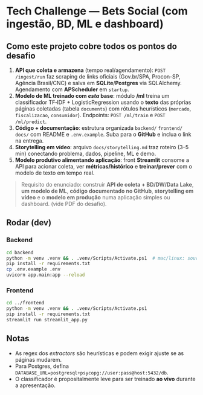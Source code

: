 # Tech Challenge — Bets Social (com ingestão, BD, ML e dashboard)

## Como este projeto cobre **todos os pontos** do desafio
1. **API que coleta e armazena** (tempo real/agendamento): `POST /ingest/run` faz scraping de links oficiais (Gov.br/SPA, Procon-SP, Agência Brasil/CNC) e salva em **SQLite**/**Postgres** via SQLAlchemy. Agendamento com **APScheduler** em `startup`.
2. **Modelo de ML treinado com *esta* base**: módulo **/ml** treina um classificador TF‑IDF + LogisticRegression usando o **texto** das próprias páginas coletadas (tabela `documents`) com rótulos heurísticos (`mercado`, `fiscalizacao`, `consumidor`). Endpoints: `POST /ml/train` e `POST /ml/predict`.
3. **Código + documentação**: estrutura organizada `backend/` `frontend/` `docs/` com README e `.env.example`. Suba para o **GitHub** e inclua o link na entrega.
4. **Storytelling em vídeo**: arquivo `docs/storytelling.md` traz roteiro (3–5 min) conectando problema, dados, pipeline, ML e demo.
5. **Modelo produtivo alimentando aplicação**: front **Streamlit** consome a API para acionar coleta, ver **métricas/histórico** e **treinar/prever** com o modelo de texto em tempo real.

> Requisito do enunciado: construir **API de coleta + BD/DW/Data Lake**, **um modelo de ML**, **código documentado no GitHub**, **storytelling em vídeo** e o **modelo em produção** numa aplicação simples ou dashboard. (vide PDF do desafio).

## Rodar (dev)
### Backend
```bash
cd backend
python -m venv .venv && . .venv/Scripts/Activate.ps1  # mac/linux: source .venv/bin/activate
pip install -r requirements.txt
cp .env.example .env
uvicorn app.main:app --reload
```

### Frontend
```bash
cd ../frontend
python -m venv .venv && . .venv/Scripts/Activate.ps1
pip install -r requirements.txt
streamlit run streamlit_app.py
```

## Notas
- As regex dos *extractors* são heurísticas e podem exigir ajuste se as páginas mudarem.
- Para Postgres, defina `DATABASE_URL=postgresql+psycopg://user:pass@host:5432/db`.
- O classificador é propositalmente leve para ser treinado **ao vivo** durante a apresentação.
